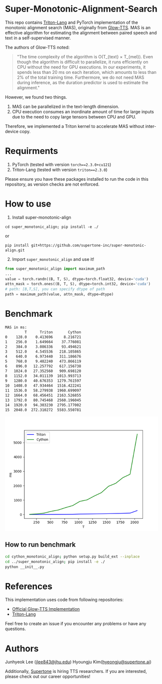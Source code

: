 # Super-Monotonic-Alignment-Search

This repo contains [Triton-Lang](https://github.com/triton-lang/triton) and PyTorch implementation of the monotonic alignment search (MAS), originally from [Glow-TTS](https://arxiv.org/abs/2005.11129).
MAS is an effective algorithm for estimating the alignment between paired speech and text in a self-supervised manner.


The authors of Glow-TTS noted:
> "The time complexity of the algorithm is O(T_{text} × T_{mel}). Even though the algorithm is difficult to parallelize, it runs efficiently on CPU without the need for GPU executions. In our experiments, it spends less than 20 ms on each iteration, which amounts to less than 2% of the total training time. Furthermore, we do not need MAS during inference, as the duration predictor is used to estimate the alignment."

However, we found two things.
1. MAS can be parallelized in the text-length dimension.
2. CPU execution consumes an inordinate amount of time for large inputs due to the need to copy large tensors between CPU and GPU.

Therefore, we implemented a Triton kernel to accelerate MAS without inter-device copy.

# Requirments
1. PyTorch (tested with version `torch==2.3.0+cu121`)
2. Triton-Lang (tested with version `triton==2.3.0`)

Please ensure you have these packages installed to run the code in this repository, as version checks are not enforced.

# How to use
1. Install super-monotonic-align
```
cd super_monotonic_align; pip install -e ./
```
or
```
pip install git+https://github.com/supertone-inc/super-monotonic-align.git
```
2. Import `super_monotonic_align` and use it!
```python
from super_monotonic_align import maximum_path
...
value = torch.randn((B, T, S), dtype=torch.float32, device='cuda')
attn_mask = torch.ones((B, T, S), dtype=torch.int32, device='cuda')
# path: [B,T,S], you can specify dtype of path
path = maximum_path(value, attn_mask, dtype=dtype)
```

# Benchmark
```
MAS in ms:
         T      Triton       Cython
0    128.0    0.413696     8.216721
1    256.0    1.649664    37.776081
2    384.0    3.086336    93.494621
3    512.0    4.545536   218.105865
4    640.0    6.973440   311.186676
5    768.0    9.482240   473.866119
6    896.0   12.257792   617.156738
7   1024.0   27.352560   909.698120
8   1152.0   34.011139  1013.993713
9   1280.0   40.676353  1279.761597
10  1408.0   47.934464  1516.422241
11  1536.0   58.279938  1960.699097
12  1664.0   68.456451  2163.526855
13  1792.0   80.745468  2560.196045
14  1920.0   94.303230  2795.177002
15  2048.0  272.310272  5583.550781
```
![](./assets/MAS.png)


## How to run benchmark
```bash
cd cython_monotonic_align; python setup.py build_ext --inplace
cd ../super_monotonic_align; pip install -e ./
python __init__.py
```

# References
This implementation uses code from following repositories:
- [Official Glow-TTS Implementation](https://github.com/jaywalnut310/glow-tts)
- [Triton-Lang](https://github.com/triton-lang/triton)

Feel free to create an issue if you encounter any problems or have any questions.

# Authors
Junhyeok Lee ([jlee843@jhu.edu]((mailto:jlee843@jhu.edu)))
Hyoungju Kim([hyeongju@supertone.ai](mailto:hyeongju@supertone.ai))

Additionally, [Supertone](https://supertone.ai) is hiring TTS researchers. 
If you are interested, please check out our career opportunities!
